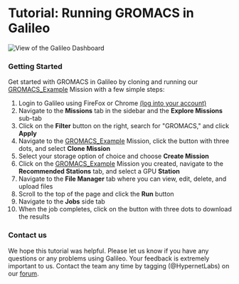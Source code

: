 # Tutorial: Running GROMACS in Galileo

![View of the Galileo Dashboard](images/gromacs/gromacs.gif)

### Getting Started

Get started with GROMACS in Galileo by cloning and running our [GROMACS_Example](https://galileo.hypernetlabs.io/public-missions/1fd10305-dbed-4485-beb2-dda5efef5dc5) Mission with a few simple steps:

1.	Login to Galileo using FireFox or Chrome [(log into your account)](http://galileo.hypernetlabs.io/)
2.	Navigate to the **Missions** tab in the sidebar and the **Explore Missions** sub-tab
3.	Click on the **Filter** button on the right, search for "GROMACS," and click **Apply**
4.	Navigate to the [GROMACS_Example](https://galileo.hypernetlabs.io/public-missions/1fd10305-dbed-4485-beb2-dda5efef5dc5) Mission, click the button with three dots, and select **Clone Mission**
5.	Select your storage option of choice and choose **Create Mission**
6.	Click on the [GROMACS_Example](https://galileo.hypernetlabs.io/public-missions/1fd10305-dbed-4485-beb2-dda5efef5dc5) Mission you created, navigate to the **Recommended Stations** tab, and select a GPU **Station**
7.	Navigate to the **File Manager** tab where you can view, edit, delete, and upload files
8.	Scroll to the top of the page and click the **Run** button
9.	Navigate to the **Jobs** side tab
10.	When the job completes, click on the button with three dots to download the results

### Contact us

We hope this tutorial was helpful. Please let us know if you have any questions or any problems using Galileo. Your feedback is extremely important to us. Contact the team any time by tagging (@HypernetLabs) on our [forum](https://galileo-forum.hypernetlabs.io).

